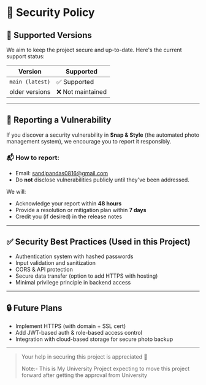 # 🔐 Security Policy

## 📅 Supported Versions

We aim to keep the project secure and up-to-date. Here's the current support status:

| Version         | Supported          |
|-----------------|--------------------|
| `main (latest)` | ✅ Supported       |
| older versions  | ❌ Not maintained  |

---

## 📢 Reporting a Vulnerability

If you discover a security vulnerability in **Snap & Style** (the automated photo management system), we encourage you to report it responsibly.

### 📬 How to report:

- Email: sandipandas0816@gmail.com
- Do **not** disclose vulnerabilities publicly until they've been addressed.

We will:
- Acknowledge your report within **48 hours**
- Provide a resolution or mitigation plan within **7 days**
- Credit you (if desired) in the release notes

---

## ✅ Security Best Practices (Used in this Project)

- Authentication system with hashed passwords
- Input validation and sanitization
- CORS & API protection
- Secure data transfer (option to add HTTPS with hosting)
- Minimal privilege principle in backend access

---

## 🔒 Future Plans

- Implement HTTPS (with domain + SSL cert)
- Add JWT-based auth & role-based access control
- Integration with cloud-based storage for secure photo backup

---

> Your help in securing this project is appreciated 💙
>
> Note:- This is My University Project expecting to move this project forward after getting the approval from University
 
